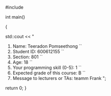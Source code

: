
#include <iostream>


int main()

{
  
std::cout << "

1. Name: Teeradon Pomseethong
            ``
2. Student ID: 600612155
            ``
3. Section: 801
            ``
4. Age: 18
            ``
5. Your programming skill (0-5): 1 
            ``
6. Expected grade of this course: B
            ``
7. Message to lecturers or TAs: teamm Frank
";
  
return 0;
}


